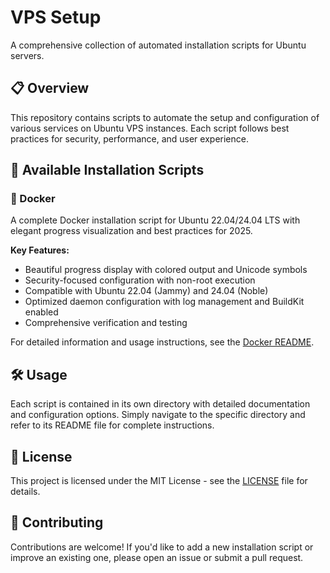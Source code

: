 # VPS Setup

A comprehensive collection of automated installation scripts for Ubuntu servers.

## 📋 Overview

This repository contains scripts to automate the setup and configuration of various services on Ubuntu VPS instances. Each script follows best practices for security, performance, and user experience.

## 🚀 Available Installation Scripts

### 🐳 Docker

A complete Docker installation script for Ubuntu 22.04/24.04 LTS with elegant progress visualization and best practices for 2025.

**Key Features:**
- Beautiful progress display with colored output and Unicode symbols
- Security-focused configuration with non-root execution
- Compatible with Ubuntu 22.04 (Jammy) and 24.04 (Noble)
- Optimized daemon configuration with log management and BuildKit enabled
- Comprehensive verification and testing

For detailed information and usage instructions, see the [Docker README](docker/README.md).

## 🛠️ Usage

Each script is contained in its own directory with detailed documentation and configuration options. Simply navigate to the specific directory and refer to its README file for complete instructions.

## 📜 License

This project is licensed under the MIT License - see the [LICENSE](LICENSE) file for details.

## 🤝 Contributing

Contributions are welcome! If you'd like to add a new installation script or improve an existing one, please open an issue or submit a pull request.
